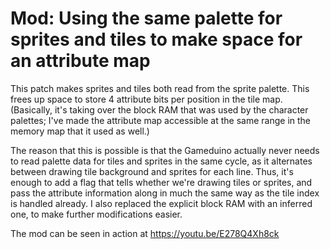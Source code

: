 Mod: Using the same palette for sprites and tiles to make space for an attribute map
====================================================================================
This patch makes sprites and tiles both read from the sprite palette.
This frees up space to store 4 attribute bits per position in the tile map. (Basically, it's taking over the block RAM that was used by the character palettes; I've made the attribute map accessible at the same range in the memory map that it used as well.)

The reason that this is possible is that the Gameduino actually never needs to read palette data for tiles and sprites in the same cycle, as it alternates between drawing tile background and sprites for each line. Thus, it's enough to add a flag that tells whether we're drawing tiles or sprites, and pass the attribute information along in much the same way as the tile index is handled already. I also replaced the explicit block RAM with an inferred one, to make further modifications easier.

The mod can be seen in action at https://youtu.be/E278Q4Xh8ck
